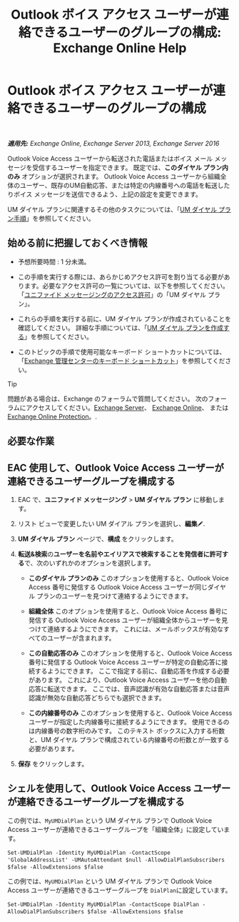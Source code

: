 ﻿---
title: 'Outlook ボイス アクセス ユーザーが連絡できるユーザーのグループの構成: Exchange Online Help'
TOCTitle: Outlook ボイス アクセス ユーザーが連絡できるユーザーのグループの構成
ms:assetid: a8dc0f9e-dc86-4128-af63-d4e550aed5bb
ms:mtpsurl: https://technet.microsoft.com/ja-jp/library/Ee423551(v=EXCHG.150)
ms:contentKeyID: 49896408
ms.date: 05/22/2018
mtps_version: v=EXCHG.150
ms.translationtype: HT
---

# Outlook ボイス アクセス ユーザーが連絡できるユーザーのグループの構成

 

_**適用先:** Exchange Online, Exchange Server 2013, Exchange Server 2016_

Outlook Voice Access ユーザーから転送された電話またはボイス メール メッセージを受信するユーザーを指定できます。 既定では、<strong>このダイヤル プラン内のみ</strong> オプションが選択されます。 Outlook Voice Access ユーザーから組織全体のユーザー、既存のUM自動応答、または特定の内線番号への電話を転送したりボイス メッセージを送信できるよう、上記の設定を変更できます。

UM ダイヤル プランに関連するその他のタスクについては、「[UM ダイヤル プラン手順](um-dial-plan-procedures-exchange-2013-help.md)」を参照してください。

## 始める前に把握しておくべき情報

  - 予想所要時間 : 1 分未満。

  - この手順を実行する際には、あらかじめアクセス許可を割り当てる必要があります。必要なアクセス許可の一覧については、以下を参照してください。「[ユニファイド メッセージングのアクセス許可](unified-messaging-permissions-exchange-2013-help.md)」の「UM ダイヤル プラン」。

  - これらの手順を実行する前に、UM ダイヤル プランが作成されていることを確認してください。 詳細な手順については、「[UM ダイヤル プランを作成する](create-a-um-dial-plan-exchange-2013-help.md)」を参照してください。

  - このトピックの手順で使用可能なキーボード ショートカットについては、「[Exchange 管理センターのキーボード ショートカット](keyboard-shortcuts-in-the-exchange-admin-center-exchange-online-protection-help.md)」を参照してください。


> [!TIP]
> 問題がある場合は、Exchange のフォーラムで質問してください。 次のフォーラムにアクセスしてください。<A href="https://go.microsoft.com/fwlink/p/?linkid=60612">Exchange Server</A>、 <A href="https://go.microsoft.com/fwlink/p/?linkid=267542">Exchange Online</A>、 または <A href="https://go.microsoft.com/fwlink/p/?linkid=285351">Exchange Online Protection</A>。.



## 必要な作業

## EAC 使用して、Outlook Voice Access ユーザーが連絡できるユーザーグループを構成する

1.  EAC で、<strong>ユニファイド メッセージング</strong> \> <strong>UM ダイヤル プラン</strong> に移動します。

2.  リスト ビューで変更したい UM ダイアル プランを選択し、<strong>編集</strong>![編集アイコン](images/Bb124582.6f53ccb2-1f13-4c02-bea0-30690e6ea71d(EXCHG.150).gif "編集アイコン").

3.  <strong>UM ダイヤル プラン</strong> ページで、<strong>構成</strong> をクリックします。

4.  <strong>転送&検索</strong>の<strong>ユーザーを名前やエイリアスで検索することを発信者に許可する</strong>で、次のいずれかのオプションを選択します。
    
      - <strong>このダイヤル プランのみ</strong> このオプションを使用すると、Outlook Voice Access 番号に発信する Outlook Voice Access ユーザーが同じダイヤル プランのユーザーを見つけて連絡するようにできます。
    
      - <strong>組織全体</strong> このオプションを使用すると、Outlook Voice Access 番号に発信する Outlook Voice Access ユーザーが組織全体からユーザーを見つけて連絡するようにできます。 これには、メールボックスが有効なすべてのユーザーが含まれます。
    
      - <strong>この自動応答のみ</strong> このオプションを使用すると、Outlook Voice Access 番号に発信する Outlook Voice Access ユーザーが特定の自動応答に接続するようにできます。 ここで指定する前に、自動応答を作成する必要があります。 これにより、Outlook Voice Access ユーザーを他の自動応答に転送できます。 ここでは、音声認識が有効な自動応答または音声認識が無効な自動応答どちらでも選択できます。
    
      - <strong>この内線番号のみ</strong> このオプションを使用すると、Outlook Voice Access ユーザーが指定した内線番号に接続するようにできます。 使用できるのは内線番号の数字桁のみです。 このテキスト ボックスに入力する桁数と、UM ダイヤル プランで構成されている内線番号の桁数とが一致する必要があります。

5.  <strong>保存</strong> をクリックします。

## シェルを使用して、Outlook Voice Access ユーザーが連絡できるユーザーグループを構成する

この例では、`MyUMDialPlan` という UM ダイヤル プランで Outlook Voice Access ユーザーが連絡できるユーザーグループを「組織全体」に設定しています。

    Set-UMDialPlan -Identity MyUMDialPlan -ContactScope 'GlobalAddressList' -UMAutoAttendant $null -AllowDialPlanSubscribers $false -AllowExtensions $false

この例では、`MyUMDialPlan` という UM ダイヤル プランで Outlook Voice Access ユーザーが連絡できるユーザーグループを `DialPlan`に設定しています。

    Set-UMDialPlan -Identity MyUMDialPlan -ContactScope DialPlan -AllowDialPlanSubscribers $false -AllowExtensions $false

